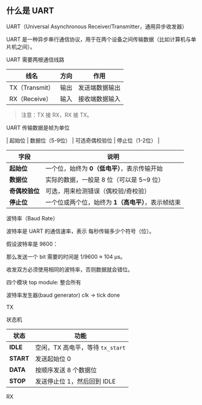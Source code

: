 ## 什么是 UART

UART（Universal Asynchronous Receiver/Transmitter，通用异步收发器）

UART 是一种异步串行通信协议，用于在两个设备之间传输数据（比如计算机与单片机之间）。

UART 需要两根通信线路

| 线名           | 方向 | 作用      |
| ------------ | -- | ------- |
| TX（Transmit） | 输出 | 发送端数据输出 |
| RX（Receive）  | 输入 | 接收端数据输入 |


> 注意：TX 接 RX，RX 接 TX。

UART 传输数据是帧为单位

| 起始位 | 数据位（5-9位） | 可选奇偶校验位 | 停止位（1-2位） |


| 字段        | 说明                           |
| --------- | ---------------------------- |
| **起始位**   | 一个位，始终为 **0（低电平）**，表示传输开始    |
| **数据位**   | 实际的数据，一般是 8 位（可以是 5~9 位）     |
| **奇偶校验位** | 可选，用来检测错误（偶校验/奇校验）           |
| **停止位**   | 一个位或两个位，始终为 **1（高电平）**，表示帧结束 |


波特率（Baud Rate）

波特率是 UART 的通信速率，表示 每秒传输多少个符号（位）。

假设波特率是 9600：

那么发送一个 bit 需要的时间是 1/9600 ≈ 104 μs。

收发双方必须使用相同的波特率，否则数据就会错位。


四个模块 
top module: 整合所有

波特率发生器(baud generator) clk -> tick done 

TX

状态机


| 状态        | 功能                      |
| --------- | ----------------------- |
| **IDLE**  | 空闲，TX 高电平，等待 `tx_start` |
| **START** | 发送起始位 0                 |
| **DATA**  | 按顺序发送 8 个数据位            |
| **STOP**  | 发送停止位 1，然后回到 IDLE       |

RX




